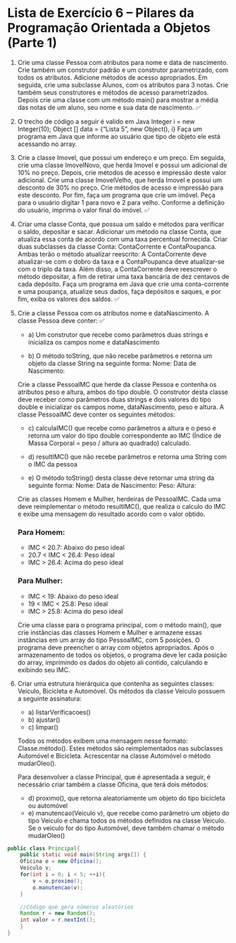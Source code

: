 # Lista de Exercício 6 – Pilares da Programação Orientada a Objetos (Parte 1)

1. Crie uma classe Pessoa com atributos para nome e data de nascimento. Crie
também um construtor padrão e um construtor parametrizado, com todos os
atributos. Adicione métodos de acesso apropriados. Em seguida, crie uma
subclasse Alunos, com os atributos para 3 notas. Crie também seus construtores e
métodos de acesso parametrizados. Depois crie uma classe com um método
main() para mostrar a média das notas de um aluno, seu nome e sua data de
nascimento. ✅

2. O trecho de código a seguir é valido em Java
Integer i = new Integer(10);
Object [] data = {“Lista 5”, new Object(), i}
Faça um programa em Java que informe ao usuário que tipo de objeto ele está
acessando no array.

3. Crie a classe Imovel, que possui um endereço e um preço. Em seguida, crie uma
classe ImovelNovo, que herda Imovel e possui um adicional de 10% no preço.
Depois, crie métodos de acesso e impressão deste valor adicional. Crie uma classe
ImovelVelho, que herda Imovel e possui um desconto de 30% no preço. Crie
métodos de acesso e impressão para este desconto. Por fim, faça um programa
que crie um imóvel. Peça para o usuário digitar 1 para novo e 2 para velho.
Conforme a definição do usuário, imprima o valor final do imóvel. ✅

4. Criar uma classe Conta, que possua um saldo e métodos para verificar o saldo, 
depositar e sacar. Adicionar um método na classe Conta, que atualiza essa conta
de acordo com uma taxa percentual fornecida. Criar duas subclasses da classe
Conta: ContaCorrente e ContaPoupanca. Ambas terão o método atualizar reescrito:
A ContaCorrente deve atualizar-se com o dobro da taxa e a ContaPoupanca deve
atualizar-se com o triplo da taxa. Além disso, a ContaCorrente deve reescrever o
método depositar, a fim de retirar uma taxa bancária de dez centavos de cada
depósito. Faça um programa em Java que crie uma conta-corrente e uma
poupança, atualize seus dados, faça depósitos e saques, e por fim, exiba os
valores dos saldos. ✅

5. Crie a classe Pessoa com os atributos nome e dataNascimento. A classe Pessoa
deve conter: ✅

    - a) Um construtor que recebe como parâmetros duas strings e inicializa os campos
    nome e dataNascimento

    - b) O método toString, que não recebe parâmetros e retorna um objeto da classe
        String na seguinte forma:
        Nome: <nome da pessoa>
        Data de Nascimento: <data de nascimento da pessoa>

    Crie a classe PessoaIMC que herde da classe Pessoa e contenha os atributos
    peso e altura, ambos do tipo double. O construtor desta classe deve receber como
    parâmetros duas strings e dois valores do tipo double e inicializar os campos nome,
    dataNascimento, peso e altura. A classe PessoaIMC deve conter os seguintes
    métodos:
    - c) calculaIMC() que recebe como parâmetros a altura e o peso e retorna um valor
        do tipo double correspondente ao IMC (Índice de Massa Corporal = peso /
        altura ao quadrado) calculado.

    - d) resultIMC() que não recebe parâmetros e retorna uma String com o IMC da
        pessoa

    - e) O método toString() desta classe deve retornar uma string da seguinte forma:
        Nome: <nome da pessoa>
        Data de Nascimento: <sua data de nascimento>
        Peso: <seu peso>
        Altura: <sua altura>

    Crie as classes Homem e Mulher, herdeiras de PessoaIMC. Cada uma deve
    reimplementar o método resultIMC(), que realiza o calculo do IMC e exibe uma
    mensagem do resultado acordo com o valor obtido.

    ### Para Homem:
    - IMC < 20.7: Abaixo do peso ideal
    - 20.7 < IMC < 26.4: Peso ideal 
    - IMC > 26.4: Acima do peso ideal

    ### Para Mulher:
    - IMC < 19: Abaixo do peso ideal
    - 19 < IMC < 25.8: Peso ideal
    - IMC > 25.8: Acima do peso ideal

    Crie uma classe para o programa principal, com o método main(), que crie instâncias das
    classes Homem e Mulher e armazene essas instâncias em um array do tipo PessoaIMC,
    com 5 posições. O programa deve preencher o array com objetos apropriados. Após o
    armazenamento de todos os objetos, o programa deve ler cada posição do array,
    imprimindo os dados do objeto ali contido, calculando e exibindo seu IMC.

6. Criar uma estrutura hierárquica que contenha as seguintes classes: Veiculo,
Bicicleta e Automóvel. Os métodos da classe Veiculo possuem a seguinte
assinatura:
    - a) listarVerificacoes()
    - b) ajustar()
    - c) limpar()

    Todos os métodos exibem uma mensagem nesse formato: Classe.método(). Estes
    métodos são reimplementados nas subclasses Automóvel e Bicicleta. Acrescentar
    na classe Automóvel o método mudarOleo().

    Para desenvolver a classe Principal, que é apresentada a seguir, é necessário criar
    também a classe Oficina, que terá dois métodos:

    - d) proximo(), que retorna aleatoriamente um objeto do tipo bicicleta ou automóvel
    - e) manutencao(Veiculo v), que recebe como parâmetro um objeto do tipo Veiculo e
        chama todos os métodos definidos na classe Veiculo. Se o veiculo for do tipo
        Automóvel, deve também chamar o método mudarOleo()

```JAVA
public class Principal{
    public static void main(String args[]) {
    Oficina o = new Oficina();
    Veiculo v;
    for(int i = 0; i < 5; ++i){
        v = o.proximo();
        o.manutencao(v);
    }

    //Código que gera números aleatórios
    Random r = new Random();
    int valor = r.nextInt();
    }
}
```